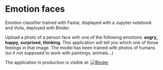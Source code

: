 # Emotion faces

Emotion classifier trained with Fastai, displayed with a Jupyter notebook and Voila, deployed with Binder.

Upload a photo of a person face with one of the following emotions: **angry, happy, surprised, thinking**.
This application will tell you which one of those feelings in that image.
The model has been trained with photos of humans (so it not supposed to work with paintings, animals...)

The application in production is visible at:
[![Binder](https://mybinder.org/badge_logo.svg)](https://mybinder.org/v2/gh/enricodata/emotion-faces/HEAD?urlpath=%2Fvoila%2Frender%2Femotion_classifier.ipynb)

